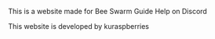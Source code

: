 This is a website made for Bee Swarm Guide Help on Discord

This website is developed by kuraspberries
